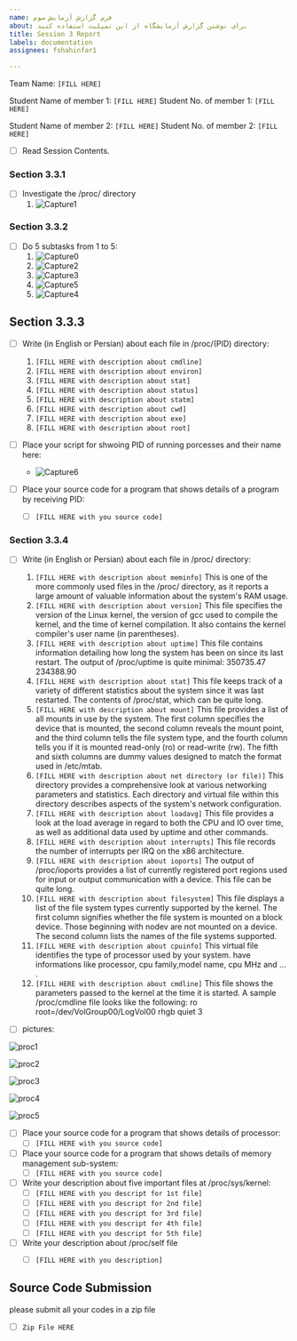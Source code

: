 ```yaml
---
name: فرم گزارش آزمایش سوم
about: برای نوشتن گزارش آزمایشگاه از این تمپلیت استفاده کنید
title: Session 3 Report
labels: documentation
assignees: fshahinfar1

---
```


Team Name: `[FILL HERE]`

Student Name of member 1: `[FILL HERE]`
Student No. of member 1: `[FILL HERE]`

Student Name of member 2: `[FILL HERE]`
Student No. of member 2: `[FILL HERE]`

- [ ] Read Session Contents.

### Section 3.3.1
- [ ] Investigate the /proc/ directory
    1. ![Capture1](https://user-images.githubusercontent.com/45646480/128890997-a4a6e2fb-e598-48f6-82c2-7b2231929f75.JPG)

### Section 3.3.2

- [ ] Do 5 subtasks from 1 to 5:
    1. ![Capture0](https://user-images.githubusercontent.com/45646480/128891653-e459005e-3df1-41ee-8e4c-720eba7cd88e.JPG)
    1. ![Capture2](https://user-images.githubusercontent.com/45646480/128891071-2ca1a814-e3b6-42e7-b532-0db899eac1e0.JPG)
    1. ![Capture3](https://user-images.githubusercontent.com/45646480/128891358-1e881e7b-bbb7-4f55-9e3d-4d2d2ac60977.JPG)
    1. ![Capture5](https://user-images.githubusercontent.com/45646480/128891792-ed7f6c40-0695-4883-ac19-98574fd31d96.JPG)
    1. ![Capture4](https://user-images.githubusercontent.com/45646480/128891500-cdbd24c9-e862-4d45-94c0-7b35421152c2.JPG)

## Section 3.3.3

- [ ] Write (in English or Persian) about each file in /proc/(PID) directory:
    1. `[FILL HERE with description about cmdline]`
    1. `[FILL HERE with description about environ]`
    1. `[FILL HERE with description about stat]`
    1. `[FILL HERE with description about status]`
    1. `[FILL HERE with description about statm]`
    1. `[FILL HERE with description about cwd]`
    1. `[FILL HERE with description about exe]`
    1. `[FILL HERE with description about root]`

- [ ] Place your script for shwoing PID of running porcesses and their name here:
    - ![Capture6](https://user-images.githubusercontent.com/45646480/128892249-27b35c9f-777a-47eb-9166-2be6abe764d8.JPG)

- [ ] Place your source code for a program that shows details of a program by receiving PID:
    - [ ] `[FILL HERE with you source code]`

### Section 3.3.4

- [ ] Write (in English or Persian) about each file in /proc/ directory:
    1. `[FILL HERE with description about meminfo]` This is one of the more commonly used files in the /proc/ directory, as it reports a large amount of valuable information about the system's RAM usage.
    1. `[FILL HERE with description about version]` This file specifies the version of the Linux kernel, the version of gcc used to compile the kernel, and the time of kernel compilation. It also contains the kernel compiler's user name (in parentheses).
    1. `[FILL HERE with description about uptime]` This file contains information detailing how long the system has been on since its last restart. The output of /proc/uptime is quite minimal:
350735.47 234388.90
    1. `[FILL HERE with description about stat]` This file keeps track of a variety of different statistics about the system since it was last restarted. The contents of /proc/stat, which can be quite long.
    1. `[FILL HERE with description about mount]` This file provides a list of all mounts in use by the system. The first column specifies the device that is mounted, the second column reveals the mount point, and the third column tells the file system type, and the fourth column tells you if it is mounted read-only (ro) or read-write (rw). The fifth and sixth columns are dummy values designed to match the format used in /etc/mtab.
    1. `[FILL HERE with description about net directory (or file)]` This directory provides a comprehensive look at various networking parameters and statistics. Each directory and virtual file within this directory describes aspects of the system's network configuration.
    1. `[FILL HERE with description about loadavg]` This file provides a look at the load average in regard to both the CPU and IO over time, as well as additional data used by uptime and other commands.
    1. `[FILL HERE with description about interrupts]` This file records the number of interrupts per IRQ on the x86 architecture.
    1. `[FILL HERE with description about ioports]` The output of /proc/ioports provides a list of currently registered port regions used for input or output communication with a device. This file can be quite long. 
    1. `[FILL HERE with description about filesystem]` This file displays a list of the file system types currently supported by the kernel.
The first column signifies whether the file system is mounted on a block device. Those beginning with nodev are not mounted on a device. The second column lists the names of the file systems supported.
    1. `[FILL HERE with description about cpuinfo]` This virtual file identifies the type of processor used by your system. have informations like processor, cpu family,model name, cpu MHz and ... .
    1. `[FILL HERE with description about cmdline]` This file shows the parameters passed to the kernel at the time it is started. A sample /proc/cmdline file looks like the following:
ro root=/dev/VolGroup00/LogVol00 rhgb quiet 3

- [ ] pictures:

![proc1](https://user-images.githubusercontent.com/45646480/128893002-c4b009ed-ffea-4df9-a133-6abc7c11ff2d.JPG)


![proc2](https://user-images.githubusercontent.com/45646480/128893025-dadb6ee4-c9bf-4f07-8164-48654de6fb4f.JPG)


![proc3](https://user-images.githubusercontent.com/45646480/128893043-a228811e-8bde-4772-ae24-97b8e6c4625b.JPG)


![proc4](https://user-images.githubusercontent.com/45646480/128893051-497df07b-3d2b-4309-b91d-343aa343b98c.JPG)


![proc5](https://user-images.githubusercontent.com/45646480/128893057-9f2883ad-9876-41ef-984e-457108189434.JPG)


- [ ] Place your source code for a program that shows details of processor:
    - [ ] `[FILL HERE with you source code]`

- [ ] Place your source code for a program that shows details of memory management sub-system:
    - [ ] `[FILL HERE with you source code]`

- [ ] Write your description about five important files at /proc/sys/kernel:
    - [ ] `[FILL HERE with you descript for 1st file]`
    - [ ] `[FILL HERE with you descript for 2nd file]`
    - [ ] `[FILL HERE with you descript for 3rd file]`
    - [ ] `[FILL HERE with you descript for 4th file]`
    - [ ] `[FILL HERE with you descript for 5th file]`

- [ ] Write your description about /proc/self file
    - [ ] `[FILL HERE with you description]`


## Source Code Submission

please submit all your codes in a zip file

 - [ ] `Zip File HERE`
